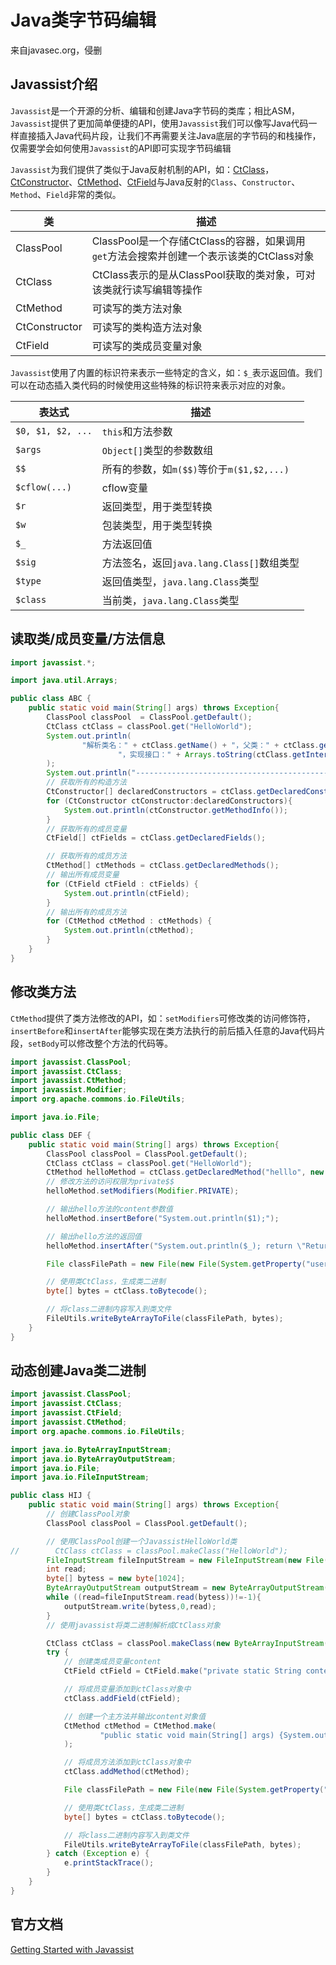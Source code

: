 # Java类字节码编辑

来自javasec.org，侵删

## Javassist介绍

`Javassist`是一个开源的分析、编辑和创建Java字节码的类库；相比ASM，`Javassist`提供了更加简单便捷的API，使用`Javassist`我们可以像写Java代码一样直接插入Java代码片段，让我们不再需要关注Java底层的字节码的和栈操作，仅需要学会如何使用`Javassist`的API即可实现字节码编辑

`Javassist`为我们提供了类似于Java反射机制的API，如：[CtClass](http://www.javassist.org/html/javassist/CtClass.html)，[CtConstructor](http://www.javassist.org/html/javassist/CtConstructor.html)、[CtMethod](http://www.javassist.org/html/javassist/CtMethod.html)、[CtField](http://www.javassist.org/html/javassist/CtField.html)与Java反射的`Class`、`Constructor`、`Method`、`Field`非常的类似。

| 类            | 描述                                                         |
| ------------- | ------------------------------------------------------------ |
| ClassPool     | ClassPool是一个存储CtClass的容器，如果调用`get`方法会搜索并创建一个表示该类的CtClass对象 |
| CtClass       | CtClass表示的是从ClassPool获取的类对象，可对该类就行读写编辑等操作 |
| CtMethod      | 可读写的类方法对象                                           |
| CtConstructor | 可读写的类构造方法对象                                       |
| CtField       | 可读写的类成员变量对象                                       |

`Javassist`使用了内置的标识符来表示一些特定的含义，如：`$_`表示返回值。我们可以在动态插入类代码的时候使用这些特殊的标识符来表示对应的对象。

| 表达式            | 描述                                      |
| ----------------- | ----------------------------------------- |
| `$0, $1, $2, ...` | `this`和方法参数                          |
| `$args`           | `Object[]`类型的参数数组                  |
| `$$`              | 所有的参数，如`m($$)`等价于`m($1,$2,...)` |
| `$cflow(...)`     | cflow变量                                 |
| `$r`              | 返回类型，用于类型转换                    |
| `$w`              | 包装类型，用于类型转换                    |
| `$_`              | 方法返回值                                |
| `$sig`            | 方法签名，返回`java.lang.Class[]`数组类型 |
| `$type`           | 返回值类型，`java.lang.Class`类型         |
| `$class`          | 当前类，`java.lang.Class`类型             |

## 读取类/成员变量/方法信息

```java
import javassist.*;

import java.util.Arrays;

public class ABC {
    public static void main(String[] args) throws Exception{
        ClassPool classPool  = ClassPool.getDefault();
        CtClass ctClass = classPool.get("HelloWorld");
        System.out.println(
                "解析类名：" + ctClass.getName() + "，父类：" + ctClass.getSuperclass().getName() +
                        "，实现接口：" + Arrays.toString(ctClass.getInterfaces())
        );
        System.out.println("----------------------------------------------");
        // 获取所有的构造方法
        CtConstructor[] declaredConstructors = ctClass.getDeclaredConstructors();
        for (CtConstructor ctConstructor:declaredConstructors){
            System.out.println(ctConstructor.getMethodInfo());
        }
        // 获取所有的成员变量
        CtField[] ctFields = ctClass.getDeclaredFields();

        // 获取所有的成员方法
        CtMethod[] ctMethods = ctClass.getDeclaredMethods();
        // 输出所有成员变量
        for (CtField ctField : ctFields) {
            System.out.println(ctField);
        }
        // 输出所有的成员方法
        for (CtMethod ctMethod : ctMethods) {
            System.out.println(ctMethod);
        }
    }
}
```

## 修改类方法

`CtMethod`提供了类方法修改的API，如：`setModifiers`可修改类的访问修饰符，`insertBefore`和`insertAfter`能够实现在类方法执行的前后插入任意的Java代码片段，`setBody`可以修改整个方法的代码等。

```java
import javassist.ClassPool;
import javassist.CtClass;
import javassist.CtMethod;
import javassist.Modifier;
import org.apache.commons.io.FileUtils;

import java.io.File;

public class DEF {
    public static void main(String[] args) throws Exception{
        ClassPool classPool = ClassPool.getDefault();
        CtClass ctClass = classPool.get("HelloWorld");
        CtMethod helloMethod = ctClass.getDeclaredMethod("helllo", new CtClass[]{classPool.get("java.lang.String")});
        // 修改方法的访问权限为private$$
        helloMethod.setModifiers(Modifier.PRIVATE);

        // 输出hello方法的content参数值
        helloMethod.insertBefore("System.out.println($1);");

        // 输出hello方法的返回值
        helloMethod.insertAfter("System.out.println($_); return \"Return:\" + $_;");

        File classFilePath = new File(new File(System.getProperty("user.dir"), "target/classes"), "HelloWorld.class");

        // 使用类CtClass，生成类二进制
        byte[] bytes = ctClass.toBytecode();

        // 将class二进制内容写入到类文件
        FileUtils.writeByteArrayToFile(classFilePath, bytes);
    }
}
```

## 动态创建Java类二进制

```java
import javassist.ClassPool;
import javassist.CtClass;
import javassist.CtField;
import javassist.CtMethod;
import org.apache.commons.io.FileUtils;

import java.io.ByteArrayInputStream;
import java.io.ByteArrayOutputStream;
import java.io.File;
import java.io.FileInputStream;

public class HIJ {
    public static void main(String[] args) throws Exception{
        // 创建ClassPool对象
        ClassPool classPool = ClassPool.getDefault();

        // 使用ClassPool创建一个JavassistHelloWorld类
//        CtClass ctClass = classPool.makeClass("HelloWorld");
        FileInputStream fileInputStream = new FileInputStream(new File("E:\\testjst\\target\\classes\\HelloWorld.class"));
        int read;
        byte[] bytess = new byte[1024];
        ByteArrayOutputStream outputStream = new ByteArrayOutputStream();
        while ((read=fileInputStream.read(bytess))!=-1){
            outputStream.write(bytess,0,read);
        }
        // 使用javassist将类二进制解析成CtClass对象

        CtClass ctClass = classPool.makeClass(new ByteArrayInputStream(outputStream.toByteArray()));
        try {
            // 创建类成员变量content
            CtField ctField = CtField.make("private static String content = \"Hello world~\";", ctClass);

            // 将成员变量添加到ctClass对象中
            ctClass.addField(ctField);

            // 创建一个主方法并输出content对象值
            CtMethod ctMethod = CtMethod.make(
                    "public static void main(String[] args) {System.out.println(content);}", ctClass
            );

            // 将成员方法添加到ctClass对象中
            ctClass.addMethod(ctMethod);

            File classFilePath = new File(new File(System.getProperty("user.dir"), "target/classes/"), "HelloWorld.class");

            // 使用类CtClass，生成类二进制
            byte[] bytes = ctClass.toBytecode();

            // 将class二进制内容写入到类文件
            FileUtils.writeByteArrayToFile(classFilePath, bytes);
        } catch (Exception e) {
            e.printStackTrace();
        }
    }
}
```

## 官方文档

[Getting Started with Javassist](http://www.javassist.org/tutorial/tutorial.html)
